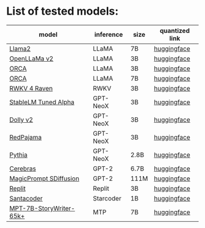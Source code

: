 # List of tested models:

| model                                                                                    | inference | size | quantized link                                                                                               |
|------------------------------------------------------------------------------------------|-----------|------|--------------------------------------------------------------------------------------------------------------|
| [Llama2](https://huggingface.co/meta-llama/Llama-2-7b-chat-hf)                           | LLaMA     | 7B   | [huggingface](https://huggingface.co/TheBloke/Llama-2-7b-Chat-GGUF/tree/main)                                      |
| [OpenLLaMa v2](https://github.com/openlm-research/open_llama)                            | LLaMA     | 3B   | [huggingface](https://huggingface.co/guinmoon/LLMFarm_Models/tree/main)                               |
| [ORCA](https://huggingface.co/psmathur/orca_mini_3b)                                     | LLaMA     | 3B   | [huggingface](https://huggingface.co/guinmoon/LLMFarm_Models/tree/main)                                      |
| [ORCA](https://huggingface.co/TheBloke/orca_mini_v3_7B-GGUF)                             | LLaMA     | 7B   | [huggingface](https://huggingface.co/TheBloke/orca_mini_v3_7B-GGUF/tree/main)                                |
| [RWKV 4 Raven](https://huggingface.co/BlinkDL/rwkv-4-raven)                              | RWKV      | 3B   | [huggingface](https://huggingface.co/xzuyn/RWKV-4-Raven-3B-v11-Eng99-Other1-20230425-ctx4096-GGML/tree/main) |
| [StableLM Tuned Alpha](https://huggingface.co/stabilityai/stablelm-tuned-alpha-3b)       | GPT-NeoX  | 3B   | [huggingface](https://huggingface.co/guinmoon/LLMFarm_Models/tree/main)                                      |
| [Dolly v2](https://github.com/databrickslabs/dolly)                                      | GPT-NeoX  | 3B   | [huggingface](https://huggingface.co/guinmoon/LLMFarm_Models/tree/main)                                      |
| [RedPajama](https://huggingface.co/togethercomputer/RedPajama-INCITE-Base-3B-v1)         | GPT-NeoX  | 3B   | [huggingface](https://huggingface.co/guinmoon/LLMFarm_Models/tree/main)                                      |
| [Pythia](https://huggingface.co/EleutherAI)                                              | GPT-NeoX  | 2.8B | [huggingface](https://huggingface.co/guinmoon/LLMFarm_Models/tree/main)                                      |
| [Cerebras](https://huggingface.co/cerebras/Cerebras-GPT-2.7B)                            | GPT-2     | 6.7B | [huggingface](https://huggingface.co/guinmoon/cerebras-6.7b-ggml/tree/main)                                  |
| [MagicPrompt SDiffusion](https://huggingface.co/Gustavosta/MagicPrompt-Stable-Diffusion) | GPT-2     | 111M | [huggingface](https://huggingface.co/guinmoon/MagicPrompt-Stable-Diffusion-ggml/tree/main)                   |
| [Replit](https://huggingface.co/replit/replit-code-v1-3b)                                | Replit    | 3B   | [huggingface](https://huggingface.co/guinmoon/LLMFarm_Models/tree/main)                                      |
| [Santacoder](https://huggingface.co/bigcode/santacoder)                                  | Starcoder | 1B   | [huggingface](https://huggingface.co/guinmoon/SantaCoder-1B-GGUF/tree/main)                                  |
| [MPT-7B-StoryWriter-65k+](https://huggingface.co/mosaicml/mpt-7b-storywriter)            | MTP       | 7B   | [huggingface](https://huggingface.co/guinmoon/mpt-7b-storywriter-GGUF)                                       |